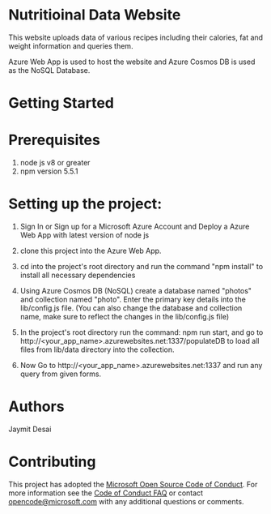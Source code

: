 # Nutritioinal Data Website

This website uploads data of various recipes including their calories, fat and weight information and queries them.

Azure Web App is used to host the website and Azure Cosmos DB is used as the NoSQL Database.


# Getting Started

# Prerequisites
1. node js v8 or greater
2. npm version 5.5.1


# Setting up the project:

1. Sign In or Sign up for a Microsoft Azure Account and Deploy a Azure Web App with latest version of node js

2. clone this project into the Azure Web App.

3. cd into the project's root directory and run the command "npm install" to install all necessary              dependencies

4. Using Azure Cosmos DB (NoSQL) create a database named "photos" and collection named "photo". Enter the       primary key details into the lib/config.js file.
   (You can also change the database and collection name, make sure to reflect the changes in the lib/config.js file)

5. In the project's root directory run the command: npm run start, and go to                                    http://<your_app_name>.azurewebsites.net:1337/populateDB to load all files from lib/data directory into      the collection.

6. Now Go to http://<your_app_name>.azurewebsites.net:1337 and run any query from given forms.



# Authors
Jaymit Desai


# Contributing
This project has adopted the [Microsoft Open Source Code of Conduct](https://opensource.microsoft.com/codeofconduct/). For more information see the [Code of Conduct FAQ](https://opensource.microsoft.com/codeofconduct/faq/) or contact [opencode@microsoft.com](mailto:opencode@microsoft.com) with any additional questions or comments.